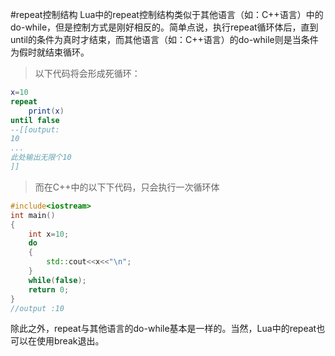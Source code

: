 #repeat控制结构
Lua中的repeat控制结构类似于其他语言（如：C++语言）中的do-while，但是控制方式是刚好相反的。简单点说，执行repeat循环体后，直到until的条件为真时才结束，而其他语言（如：C++语言）的do-while则是当条件为假时就结束循环。
>以下代码将会形成死循环：

```lua
x=10
repeat
    print(x)
until false
--[[output:
10
...
此处输出无限个10
]]
```

>而在C++中的以下下代码，只会执行一次循环体

```cpp
#include<iostream>
int main()
{
    int x=10;
    do
    {
        std::cout<<x<<"\n";
    }
    while(false);
    return 0;
}
//output :10
```

除此之外，repeat与其他语言的do-while基本是一样的。当然，Lua中的repeat也可以在使用break退出。
